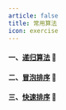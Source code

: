 ```yaml
---
article: false
title: 常用算法
icon: exercise
---
```


#### 一、[递归算法](/arithmetic/digui/)  :book:
#### 二、[冒泡排序](/arithmetic/maopao/)  :book:
#### 三、[快速排序](/arithmetic/kuaisu/)  :book: